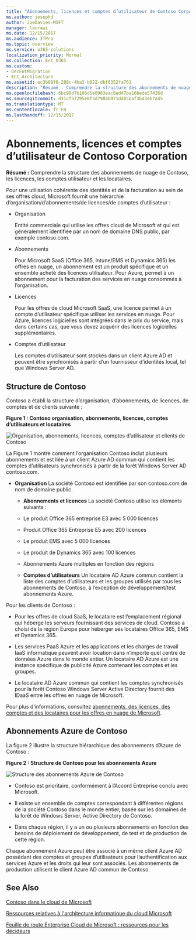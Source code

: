 ```yaml
---
title: "Abonnements, licences et comptes d’utilisateur de Contoso Corporation"
ms.author: josephd
author: JoeDavies-MSFT
manager: laurawi
ms.date: 12/15/2017
ms.audience: ITPro
ms.topic: overview
ms.service: o365-solutions
localization_priority: Normal
ms.collection: Ent_O365
ms.custom:
- DecEntMigration
- Ent_Architecture
ms.assetid: ec3b08f0-288c-4ba3-b822-dbf6352fa761
description: "Résumé : Comprendre la structure des abonnements de nuage de Contoso, les licences, les comptes utilisateur et les locataires."
ms.openlocfilehash: 6bc90d7b166d5e0983eac8ed47ba16bede57426d
ms.sourcegitcommit: d31cf57295e8f3d798ab971d405baf3bd3eb7a45
ms.translationtype: MT
ms.contentlocale: fr-FR
ms.lasthandoff: 12/15/2017
---
```

# <a name="subscriptions-licenses-and-user-accounts-for-the-contoso-corporation"></a>Abonnements, licences et comptes d’utilisateur de Contoso Corporation

 **Résumé :** Comprendre la structure des abonnements de nuage de Contoso, les licences, les comptes utilisateur et les locataires.
  
Pour une utilisation cohérente des identités et de la facturation au sein de ses offres cloud, Microsoft fournit une hiérarchie d’organisation/d’abonnements/de licences/de comptes d’utilisateur :
  
- Organisation
    
    Entité commerciale qui utilise les offres cloud de Microsoft et qui est généralement identifiée par un nom de domaine DNS public, par exemple contoso.com.
    
- Abonnements
    
    Pour Microsoft SaaS (Office 365, Intune/EMS et Dynamics 365) les offres en nuage, un abonnement est un produit spécifique et un ensemble acheté des licences utilisateur. Pour Azure, permet à un abonnement pour la facturation des services en nuage consommés à l’organisation.
    
- Licences
    
    Pour les offres de cloud Microsoft SaaS, une licence permet à un compte d’utilisateur spécifique utiliser les services en nuage. Pour Azure, licences logicielles sont intégrées dans le prix du service, mais dans certains cas, que vous devez acquérir des licences logicielles supplémentaires.
    
- Comptes d’utilisateur
    
    Les comptes d’utilisateur sont stockés dans un client Azure AD et peuvent être synchronisés à partir d’un fournisseur d’identités local, tel que Windows Server AD.
    
## <a name="contosos-structure"></a>Structure de Contoso

Contoso a établi la structure d’organisation, d’abonnements, de licences, de comptes et de clients suivante :
  
**Figure 1 : Contoso organisation, abonnements, licences, comptes d’utilisateurs et locataires**

![Organisation, abonnements, licences, comptes d’utilisateur et clients de Contoso](images/Contoso_Poster/Subscriptions.png)
  
La Figure 1 montre comment l’organisation Contoso inclut plusieurs abonnements et est liée à un client Azure AD commun qui contient les comptes d’utilisateurs synchronisés à partir de la forêt Windows Server AD contoso.com.
  
- **Organisation** La société Contoso est identifiée par son contoso.com de nom de domaine public.
    
  - **Abonnements et licences** La société Contoso utilise les éléments suivants :
    
  - Le produit Office 365 entreprise E3 avec 5 000 licences
    
  - Produit Office 365 Entreprise E5 avec 200 licences
    
  - Le produit EMS avec 5 000 licences
    
  - Le produit de Dynamics 365 avec 100 licences
    
  - Abonnements Azure multiples en fonction des régions
    
  - **Comptes d’utilisateurs** Un locataire AD Azure commun contient la liste des comptes d’utilisateurs et les groupes utilisés par tous les abonnements de Contoso, à l’exception de développement/test abonnements Azure.
    
Pour les clients de Contoso :
  
- Pour les offres de cloud SaaS, le locataire est l’emplacement régional qui héberge les serveurs fournissant des services de cloud. Contoso a choisi de la région Europe pour héberger ses locataires Office 365, EMS et Dynamics 365. 
    
- Les services PaaS Azure et les applications et les charges de travail IaaS informatique peuvent avoir location dans n’importe quel centre de données Azure dans le monde entier. Un locataire AD Azure est une instance spécifique de publicité Azure contenant les comptes et les groupes.
    
- Le locataire AD Azure commun qui contient les comptes synchronisés pour la forêt Contoso Windows Server Active Directory fournit des IDaaS entre les offres en nuage de Microsoft.
    
Pour plus d’informations, consultez [abonnements, des licences, des comptes et des locataires pour les offres en nuage de Microsoft](subscriptions-licenses-accounts-and-tenants-for-microsoft-cloud-offerings.md).
  
## <a name="contosos-azure-subscriptions"></a>Abonnements Azure de Contoso

La figure 2 illustre la structure hiérarchique des abonnements d’Azure de Contoso :
  
**Figure 2 : Structure de Contoso pour les abonnements Azure**

![Structure des abonnements Azure de Contoso](images/Contoso_Poster/Subscriptions_Nested.png)
  
- Contoso est prioritaire, conformément à l’Accord Entreprise conclu avec Microsoft.
    
- Il existe un ensemble de comptes correspondant à différentes régions de la société Contoso dans le monde entier, basée sur les domaines de la forêt de Windows Server, Active Directory de Contoso.
    
- Dans chaque région, il y a un ou plusieurs abonnements en fonction des besoins de déploiement de développement, de test et de production de cette région.
    
Chaque abonnement Azure peut être associé à un même client Azure AD possédant des comptes et groupes d’utilisateurs pour l’authentification aux services Azure et les droits qui leur sont associés. Les abonnements de production utilisent le client Azure AD commun de Contoso.
  
## <a name="see-also"></a>See Also

[Contoso dans le cloud de Microsoft](contoso-in-the-microsoft-cloud.md)
  
[Ressources relatives à l'architecture informatique du cloud Microsoft](microsoft-cloud-it-architecture-resources.md)

[Feuille de route Enterprise Cloud de Microsoft : ressources pour les décideurs](https://sway.com/FJ2xsyWtkJc2taRD)




